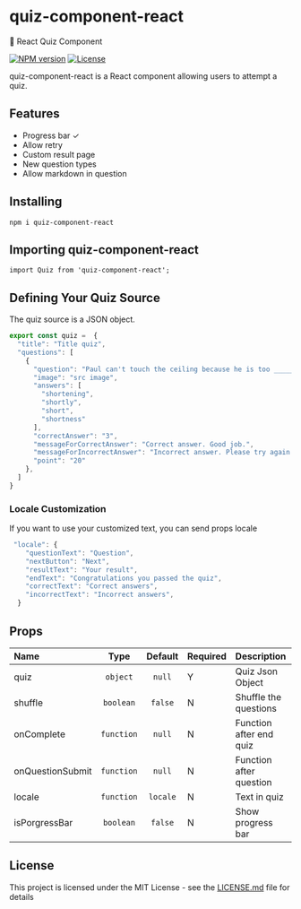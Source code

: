 # quiz-component-react
:orange_book: React Quiz Component 

[![NPM version](https://img.shields.io/npm/v/quiz-component-react.svg)](https://www.npmjs.com/package/quiz-component-react) [![License](https://img.shields.io/npm/l/quiz-component-react.svg)](https://github.com/wingkwong/quiz-component-react/blob/main/LICENSE)

quiz-component-react is a React component allowing users to attempt a quiz.

## Features
- Progress bar ✓
- Allow retry
- Custom result page
- New question types
- Allow markdown in question


## Installing
```
npm i quiz-component-react
```
## Importing quiz-component-react
```
import Quiz from 'quiz-component-react';
```

## Defining Your Quiz Source
The quiz source is a JSON object.
```javascript
export const quiz =  {
  "title": "Title quiz",
  "questions": [
    {
      "question": "Paul can't touch the ceiling because he is too ______.",
      "image": "src image",
      "answers": [
        "shortening",
        "shortly",
        "short",
        "shortness"
      ],
      "correctAnswer": "3",
      "messageForCorrectAnswer": "Correct answer. Good job.",
      "messageForIncorrectAnswer": "Incorrect answer. Please try again.",
      "point": "20"
    },
  ]
} 
```

### Locale Customization 
If you want to use your customized text, you can send props locale
```javascript
 "locale": {
    "questionText": "Question",
    "nextButton": "Next",
    "resultText": "Your result",
    "endText": "Сongratulations you passed the quiz",
    "correctText": "Correct answers",
    "incorrectText": "Incorrect answers",
  } 
```

## Props

|Name|Type|Default|Required|Description|
|:--|:--:|:-----:|:--|:----------|
|quiz|`object`|`null`|Y|Quiz Json Object|
|shuffle|`boolean`|`false`|N|Shuffle the questions|
|onComplete|`function`|`null`|N|Function after end quiz|
|onQuestionSubmit|`function`|`null`|N|Function after question|
|locale|`function`|`locale`|N|Text in quiz|
|isPorgressBar|`boolean`|`false`|N|Show progress bar|

## License
This project is licensed under the MIT License - see the [LICENSE.md](LICENSE.md) file for details
